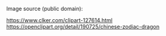 
Image source (public domain):

https://www.clker.com/clipart-127614.html
https://openclipart.org/detail/190725/chinese-zodiac-dragon


